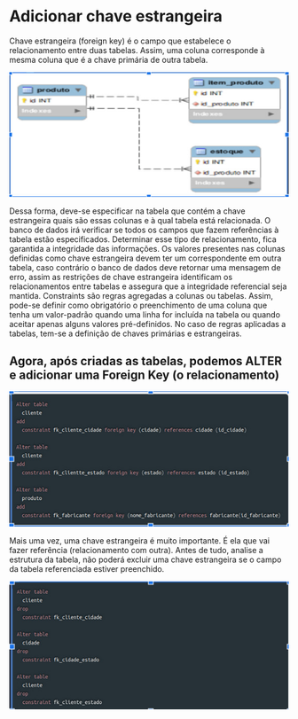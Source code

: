# Adicionar chave estrangeira

Chave estrangeira (foreign key) é o campo que estabelece o relacionamento entre duas tabelas. Assim, uma coluna corresponde à mesma coluna que é a chave primária de outra tabela. 

![](./img/images_save/modelo_fk.jpeg)

Dessa forma, deve-se especificar na tabela que contém a chave estrangeira quais são essas colunas e à qual tabela está relacionada. O banco de dados irá verificar se todos os campos que fazem referências à tabela estão especificados.
Determinar esse tipo de relacionamento, fica garantida a integridade das informações. Os valores presentes nas colunas definidas como chave estrangeira devem ter um correspondente em outra tabela, caso contrário o banco de dados deve retornar uma mensagem de erro, assim as restrições de chave estrangeira identificam os relacionamentos entre tabelas e assegura que a integridade referencial seja mantida.
Constraints são regras agregadas a colunas ou tabelas. Assim, pode-se definir como obrigatório o preenchimento de uma coluna que tenha um valor-padrão quando uma linha for incluída na tabela ou quando aceitar apenas alguns valores pré-definidos. No caso de regras aplicadas a tabelas, tem-se a definição de chaves primárias e estrangeiras.

## Agora, após criadas as tabelas, podemos ALTER e adicionar uma Foreign Key (o relacionamento)

![](./img//images_save/alter_table.jpeg)

Mais uma vez, uma chave estrangeira é muito importante. É ela que vai fazer referência (relacionamento com outra). Antes de tudo, analise a estrutura da tabela, não poderá excluir uma chave estrangeira se o campo da tabela referenciada estiver preenchido.

![](./img/images_save/drop_table.jpeg)